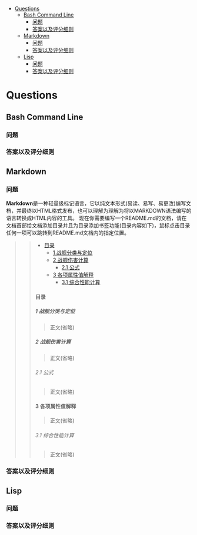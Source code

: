 * <a href="#1">Questions</a>
    * <a href="#1.1">Bash Command Line</a>
        * <a href="#1.1.1">问题</a>
        * <a href="#1.1.2">答案以及评分细则</a>
    * <a href="#1.2">Markdown</a>
        * <a href="#1.2.1">问题</a>
        * <a href="#1.2.2">答案以及评分细则</a>
    * <a href="#1.3">Lisp</a>
        * <a href="#1.3.1">问题</a>
        * <a href="#1.3.2">答案以及评分细则</a>

# <p id="1">Questions</p>

## <p id="1.1">Bash Command Line</p>

### <p id="1.1.1">问题</p>

### <p id="1.1.2">答案以及评分细则</p>

## <p id="1.2">Markdown</p>

### <p id="1.2.1">问题</p>

**Markdown**是一种轻量级标记语言，它以纯文本形式(易读、易写、易更改)编写文档，并最终以HTML格式发布，也可以理解为理解为将以MARKDOWN语法编写的语言转换成HTML内容的工具。
现在你需要编写一个README.md的文档，请在文档首部给文档添加目录并且为目录添加书签功能(目录内容如下)，鼠标点击目录任何一项可以跳转到README.md文档内的指定位置。

>> * <a href="#2">目录</a>
>>     * <a href="#2.1">1 战舰分类与定位</a>
>>     * <a href="#2.2">2 战舰伤害计算</a>
>>         * <a href="#2.2.1">2.1 公式</a>
>>     * <a href="#2.3">3 各项属性值解释</a>
>>         * <a href="#2.3.1">3.1 综合性能计算</a>
>> 
>> #### <p id="2">目录</p>
>> ##### <p id="2.1">1 战舰分类与定位</p>
>> 
>>>  正文(省略)
>> 
>> ##### <p id="2.2">2 战舰伤害计算</p>
>> 
>>>  正文(省略)
>> 
>> ###### <p id="2.2.1">2.1 公式</p>
>> 
>>>  正文(省略)
>> 
>> #### <p id="2.3">3 各项属性值解释</p>
>> 
>>>  正文(省略)
>> 
>> ###### <p id="2.3.1">3.1 综合性能计算</p>
>> 
>>>  正文(省略)

### <p id="1.2,2">答案以及评分细则</p>

## <p id="1.3">Lisp</p>

### <p id="1.3.1">问题</p>

### <p id="1.3.2">答案以及评分细则</p>
